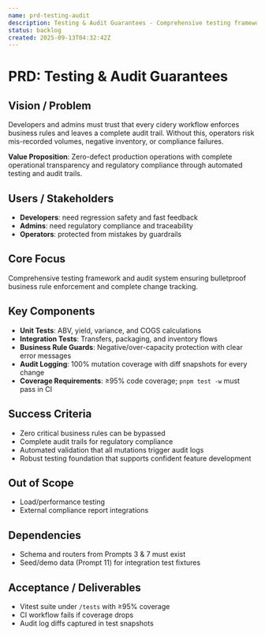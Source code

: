 ```yaml
---
name: prd-testing-audit
description: Testing & Audit Guarantees - Comprehensive testing framework and audit system ensuring bulletproof business rule enforcement and complete change tracking
status: backlog
created: 2025-09-13T04:32:42Z
---
```


# PRD: Testing & Audit Guarantees

## Vision / Problem

Developers and admins must trust that every cidery workflow enforces business rules and leaves a complete audit trail. Without this, operators risk mis-recorded volumes, negative inventory, or compliance failures.

**Value Proposition**: Zero-defect production operations with complete operational transparency and regulatory compliance through automated testing and audit trails.

## Users / Stakeholders

- **Developers**: need regression safety and fast feedback
- **Admins**: need regulatory compliance and traceability
- **Operators**: protected from mistakes by guardrails

## Core Focus

Comprehensive testing framework and audit system ensuring bulletproof business rule enforcement and complete change tracking.

## Key Components

- **Unit Tests**: ABV, yield, variance, and COGS calculations
- **Integration Tests**: Transfers, packaging, and inventory flows
- **Business Rule Guards**: Negative/over-capacity protection with clear error messages
- **Audit Logging**: 100% mutation coverage with diff snapshots for every change
- **Coverage Requirements**: ≥95% code coverage; `pnpm test -w` must pass in CI


## Success Criteria

- Zero critical business rules can be bypassed
- Complete audit trails for regulatory compliance
- Automated validation that all mutations trigger audit logs
- Robust testing foundation that supports confident feature development


## Out of Scope

- Load/performance testing
- External compliance report integrations

## Dependencies

- Schema and routers from Prompts 3 & 7 must exist
- Seed/demo data (Prompt 11) for integration test fixtures

## Acceptance / Deliverables

- Vitest suite under `/tests` with ≥95% coverage
- CI workflow fails if coverage drops
- Audit log diffs captured in test snapshots
